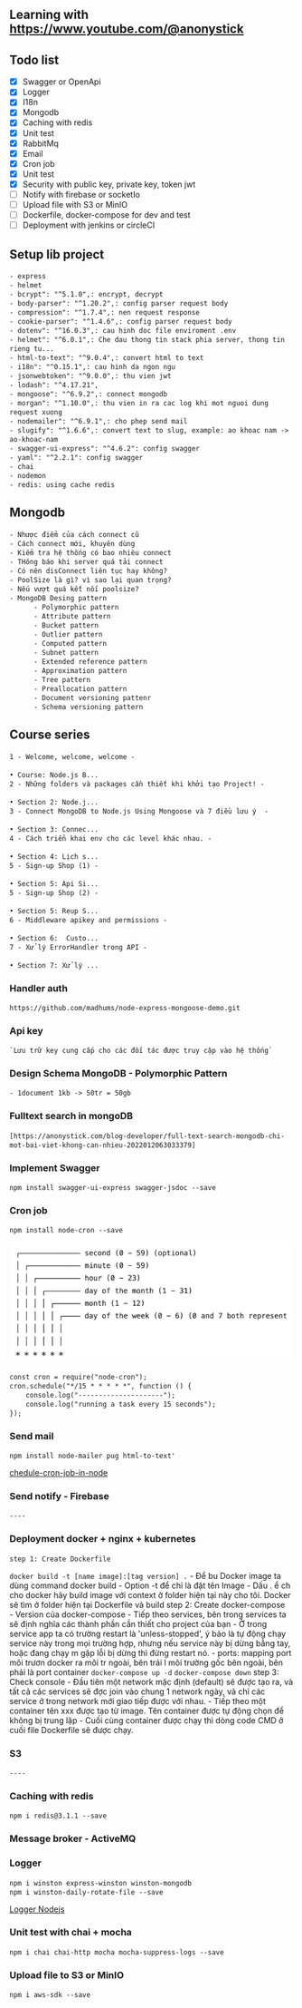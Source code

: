 ## Learning with https://www.youtube.com/@anonystick

## Todo list

- [x] Swagger or OpenApi
- [x] Logger
- [x] I18n
- [x] Mongodb
- [x] Caching with redis
- [x] Unit test
- [x] RabbitMq
- [x] Email
- [x] Cron job
- [x] Unit test
- [x] Security with public key, private key, token jwt
- [ ] Notify with firebase or socketIo
- [ ] Upload file with S3 or MinIO
- [ ] Dockerfile, docker-compose for dev and test
- [ ] Deployment with jenkins or circleCI

## Setup lib project
    - express
    - helmet
    - bcrypt": "^5.1.0",: encrypt, decrypt
    - body-parser": "^1.20.2",: config parser request body
    - compression": "^1.7.4",: nen request response
    - cookie-parser": "^1.4.6",: config parser request body
    - dotenv": "^16.0.3",: cau hinh doc file enviroment .env
    - helmet": "^6.0.1",: Che dau thong tin stack phia server, thong tin rieng tu...
    - html-to-text": "^9.0.4",: convert html to text
    - i18n": "^0.15.1",: cau hinh da ngon ngu
    - jsonwebtoken": "^9.0.0",: thu vien jwt
    - lodash": "^4.17.21",
    - mongoose": "^6.9.2",: connect mongodb
    - morgan": "^1.10.0",: thu vien in ra cac log khi mot nguoi dung request xuong
    - nodemailer": "^6.9.1",: cho phep send mail
    - slugify": "^1.6.6",: convert text to slug, example: ao khoac nam -> ao-khoac-nam
    - swagger-ui-express": "^4.6.2": config swagger
    - yaml": "^2.2.1": config swagger
    - chai
    - nodemon
    - redis: using cache redis

## Mongodb
    - Nhược điểm của cách connect cũ
    - Cách connect mới, khuyên dùng
    - Kiểm tra hệ thống có bao nhiêu connect
    - THông báo khi server quá tải connect
    - Có nên disConnect liên tục hay không?
    - PoolSize là gì? vì sao lại quan trọng?
    - Nếu vượt quá kết nối poolsize?
    - MongoDB Desing pattern
          - Polymorphic pattern
          - Attribute pattern
          - Bucket pattern
          - Outlier pattern
          - Computed pattern
          - Subnet pattern
          - Extended reference pattern
          - Approximation pattern
          - Tree pattern
          - Preallocation pattern
          - Document versioning pattenr
          - Schema versioning pattern


## Course series
    1 - Welcome, welcome, welcome -   

    • Course: Node.js B...  
    2 - Những folders và packages cần thiết khi khởi tạo Project! -
    
    • Section 2: Node.j...  
    3 - Connect MongoDB to Node.js Using Mongoose và 7 điều lưu ý  -
    
    • Section 3: Connec...  
    4 - Cách triển khai env cho các level khác nhau. -
    
    • Section 4: Lịch s...  
    5 - Sign-up Shop (1) -
    
    • Section 5: Api Si...  
    5 - Sign-up Shop (2) -
    
    • Section 5: Reup S...  
    6 - Middleware apikey and permissions -
    
    • Section 6:  Custo...  
    7 - Xử lý ErrorHandler trong API -
    
    • Section 7: Xử lý ...
### Handler auth
    https://github.com/madhums/node-express-mongoose-demo.git

### Api key
    `Lưu trữ key cung cấp cho các đối tác được truy cập vào hệ thống`

### Design Schema MongoDB - Polymorphic Pattern
    - 1document 1kb -> 50tr = 50gb

### Fulltext search in mongoDB
    [https://anonystick.com/blog-developer/full-text-search-mongodb-chi-mot-bai-viet-khong-can-nhieu-2022012063033379]

### Implement Swagger
    npm install swagger-ui-express swagger-jsdoc --save

### Cron job
    npm install node-cron --save
![img.png](guides/img.png)

    const cron = require("node-cron");
    cron.schedule("*/15 * * * * *", function () {
        console.log("---------------------");
        console.log("running a task every 15 seconds");
    });

### Send mail
    npm install node-mailer pug html-to-text'

[chedule-cron-job-in-node](https://reflectoring.io/schedule-cron-job-in-node/)

### Send notify - Firebase
    ----

### Deployment docker + nginx + kubernetes
    step 1: Create Dockerfile
``` docker build -t [name image]:[tag version] . ```
        - Để bu Docker image ta dùng command docker build
        - Option -t để chỉ là đặt tên Image
        - Dấu . ể ch cho docker hãy build image với context ở folder hiện tại này cho tôi. Docker sẽ tìm ở folder hiện tại Dockerfile và build
    step 2: Create docker-compose    
        - Version của docker-compose
        - Tiếp theo services, bên trong services ta sẽ định nghĩa các thành phần cần thiết cho project của bạn
        - Ở trong service app ta có trường restart là 'unless-stopped', ý bảo là tự động chạy service này trong mọi trường hợp,
            nhưng nếu service này bị dừng bằng tay, hoặc đang chạy m gặp lỗi bị dừng thì đừng restart nó.
        - ports: mapping port môi trươn docker ra môi tr ngoài, bên trái l môi trường gốc bên ngoài, bên phải là port container
``` docker-compose up -d ```
``` docker-compose down ```
    step 3: Check console
        - Đầu tiên một network mặc định (default) sẽ được tạo ra, và tất cả các services sẽ đợc join vào chung 1 network ngày, vả chỉ các service ở trong network mới giao tiếp được với nhau.
        - Tiếp theo một container tên xxx được tạo từ image. Tên container được tự động chọn để không bị trung lặp
        - Cuối cùng container được chạy thì dòng code CMD ở cuối file Dockerfile sẽ được chạy.

### S3
    ----

### Caching with redis
    npm i redis@3.1.1 --save

### Message broker - ActiveMQ


### Logger
    npm i winston express-winston winston-mongodb
    npm i winston-daily-rotate-file --save
[Logger Nodejs](https://anonystick.com/blog-developer/logger-nodejs-la-gi-su-dung-winston-la-phai-chuyen-nghiep-nhu-the-nay-202010099590776)

### Unit test with chai + mocha
    npm i chai chai-http mocha mocha-suppress-logs --save

### Upload file to S3 or MinIO
    npm i aws-sdk --save